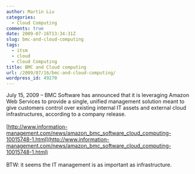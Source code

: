 ```yaml
---
author: Martin Liu
categories:
  - Cloud Computing
comments: true
date: 2009-07-16T13:34:31Z
slug: bmc-and-cloud-computing
tags:
  - itsm
  - cloud
  - Cloud Computing
title: BMC and Cloud computing
url: /2009/07/16/bmc-and-cloud-computing/
wordpress_id: 49270
---
```


July 15, 2009 – BMC Software has announced that it is leveraging Amazon Web Services to provide a single, unified management solution meant to give customers control over existing internal IT assets and external cloud infrastructures, according to a company release.<br /><br />[http://www.information-management.com/news/amazon_bmc_software_cloud_computing-10015748-1.html](http://www.information-management.com/news/amazon_bmc_software_cloud_computing-10015748-1.html)<br /><br />BTW: it seems the IT management is as important as infrastructure.
